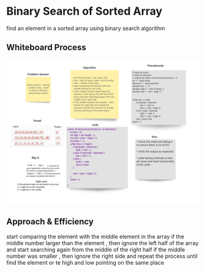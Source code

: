 # Binary Search of Sorted Array
find an element in a sorted array using binary search algorithm

## Whiteboard Process
![whiteboard](./array-binary-search.png)

## Approach & Efficiency
start comparing the element with the middle element in the array if the middle number larger than the element , then ignore the left half of the array and start searching again from the middle of the right half if the middle number was smaller , then ignore the right side and repeat the process until find the element or te high and low pointing on the same place